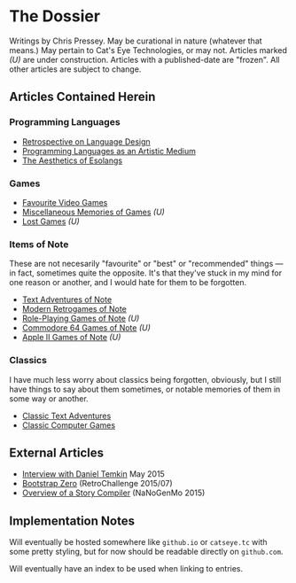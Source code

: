The Dossier
===========

Writings by Chris Pressey.  May be curational in nature (whatever that means.)
May pertain to Cat's Eye Technologies, or may not.  Articles marked *(U)* are
under construction.  Articles with a published-date are "frozen".  All other
articles are subject to change.

Articles Contained Herein
-------------------------

### Programming Languages

*   [Retrospective on Language Design](article/Retrospective%20on%20Language%20Design.md)
*   [Programming Languages as an Artistic Medium](article/Programming%20Languages%20as%20an%20Artistic%20Medium.md)
*   [The Aesthetics of Esolangs](article/The%20Aesthetics%20of%20Esolangs.md)

### Games

*   [Favourite Video Games](article/Favourite%20Video%20Games.md)
*   [Miscellaneous Memories of Games](article/Miscellaneous%20Memories%20of%20Games.md) *(U)*
*   [Lost Games](article/Lost%20Games.md) *(U)*

### Items of Note

These are not necesarily "favourite" or "best" or "recommended" things —
in fact, sometimes quite the opposite.  It's that they've stuck in my mind
for one reason or another, and I would hate for them to be forgotten.

*   [Text Adventures of Note](article/Text%20Adventures%20of%20Note.md)
*   [Modern Retrogames of Note](article/Modern%20Retrogames%20of%20Note.md)
*   [Role-Playing Games of Note](article/Role-Playing%20Games%20of%20Note.md) *(U)*
*   [Commodore 64 Games of Note](article/Commodore%2064%20Games%20of%20Note.md) *(U)*
*   [Apple II Games of Note](article/Apple%20II%20Games%20of%20Note.md) *(U)*

### Classics

I have much less worry about classics being forgotten, obviously, but I still
have things to say about them sometimes, or notable memories of them in some
way or another.

*   [Classic Text Adventures](article/Classic%20Text%20Adventures.md)
*   [Classic Computer Games](article/Classic%20Computer%20Games.md)

External Articles
-----------------

*   [Interview with Daniel Temkin](http://esoteric.codes/post/118780138572/interview-with-chris-pressey) May 2015
*   [Bootstrap Zero](https://github.com/catseye/SITU-SOL/tree/master/doc/bootstrap-zero) (RetroChallenge 2015/07)
*   [Overview of a Story Compiler](https://gist.github.com/cpressey/6324fff6ef0dfdf69b96) (NaNoGenMo 2015)

Implementation Notes
--------------------

Will eventually be hosted somewhere like `github.io` or `catseye.tc` with some
pretty styling, but for now should be readable directly on `github.com`.

Will eventually have an index to be used when linking to entries.
